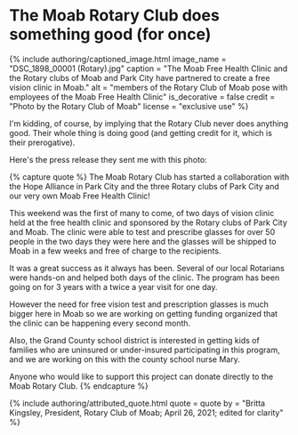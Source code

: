 # The Moab Rotary Club does something good (for once)

{% include authoring/captioned_image.html
    image_name = "DSC_1898_00001 (Rotary).jpg"
    caption = "The Moab Free Health Clinic and the Rotary clubs of Moab and Park City have partnered to create a free vision clinic in Moab."
    alt = "members of the Rotary Club of Moab pose with employees of the Moab Free Health Clinic"
    is_decorative = false
    credit = "Photo by the Rotary Club of Moab"
    license = "exclusive use"
%}

I'm kidding, of course, by implying that the Rotary Club never does anything good. Their whole thing is doing good (and getting credit for it, which is their prerogative).

Here's the press release they sent me with this photo:

{% capture quote %}
The Moab Rotary Club has started a collaboration with the Hope Alliance in Park City and the three Rotary clubs of Park City and our very own Moab Free Health Clinic!

This weekend was the first of many to come, of two days of vision clinic held at the free health clinic and sponsored by the Rotary clubs of Park City and Moab. The clinic were able to test and prescribe glasses for over 50 people in the two days they were here and the glasses will be shipped to Moab in a few weeks and free of charge to the recipients.

It was a great success as it always has been. Several of our local Rotarians were hands-on and helped both days of the clinic. The program has been going on for 3 years with a twice a year visit for one day.

However the need for free vision test and prescription glasses is much bigger here in Moab so we are working on getting funding organized that the clinic can be happening every second month.

Also, the Grand County school district is interested in getting kids of families who are uninsured or under-insured participating in this program, and we are working on this with the county school nurse Mary.

Anyone who would like to support this project can donate directly to the Moab Rotary Club.
{% endcapture %}

{% include authoring/attributed_quote.html
    quote = quote
    by =    "Britta Kingsley, President, Rotary Club of Moab; April 26, 2021; edited for clarity"
%}
